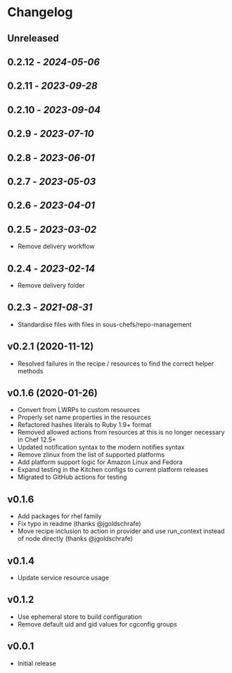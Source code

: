 # Changelog

## Unreleased

## 0.2.12 - *2024-05-06*

## 0.2.11 - *2023-09-28*

## 0.2.10 - *2023-09-04*

## 0.2.9 - *2023-07-10*

## 0.2.8 - *2023-06-01*

## 0.2.7 - *2023-05-03*

## 0.2.6 - *2023-04-01*

## 0.2.5 - *2023-03-02*

- Remove delivery workflow

## 0.2.4 - *2023-02-14*

- Remove delivery folder

## 0.2.3 - *2021-08-31*

- Standardise files with files in sous-chefs/repo-management

## v0.2.1 (2020-11-12)

- Resolved failures in the recipe / resources to find the correct helper methods

## v0.1.6 (2020-01-26)

- Convert from LWRPs to custom resources
- Properly set name properties in the resources
- Refactored hashes literals to Ruby 1.9+ format
- Removed allowed actions from resources at this is no longer necessary in Chef 12.5+
- Updated notification syntax to the modern notifies syntax
- Remove zlinux from the list of supported platforms
- Add platform support logic for Amazon Linux and Fedora
- Expand testing in the Kitchen configs to current platform releases
- Migrated to GitHub actions for testing

## v0.1.6

- Add packages for rhel family
- Fix typo in readme (thanks @jgoldschrafe)
- Move recipe inclusion to action in provider and use run_context instead of node directly (thanks @jgoldschrafe)

## v0.1.4

- Update service resource usage

## v0.1.2

- Use ephemeral store to build configuration
- Remove default uid and gid values for cgconfig groups

## v0.0.1

- Initial release
